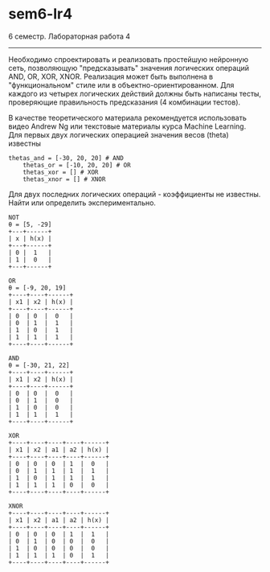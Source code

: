 # sem6-lr4
6 семестр. Лабораторная работа 4
***  
Необходимо спроектировать и реализовать простейшую нейронную сеть, позволяющую "предсказывать" значения логических операций AND, OR, XOR, XNOR. Реализация может быть выполнена в "функциональном" стиле или в объектно-ориентированном. Для каждого из четырех логических действий должны быть написаны тесты, проверяющие правильность предсказания (4 комбинации тестов).

В качестве теоретического материала рекомендуется использовать видео Andrew Ng или текстовые материалы курса Machine Learning.
Для первых двух логических операцией значения весов (theta) известны
```
thetas_and = [-30, 20, 20] # AND
    thetas_or = [-10, 20, 20] # OR
    thetas_xor = [] # XOR
    thetas_xnor = [] # XNOR
```
Для двух последних логических операций - коэффициенты не известны. Найти или определить экспериментально.
```
NOT
θ = [5, -29]
+---+------+
| x | h(x) |
+---+------+
| 0 |  1   |
| 1 |  0   |
+---+------+

OR
θ = [-9, 20, 19]
+----+----+------+
| x1 | x2 | h(x) |
+----+----+------+
| 0  | 0  |  0   |
| 0  | 1  |  1   |
| 1  | 0  |  1   |
| 1  | 1  |  1   |
+----+----+------+

AND
θ = [-30, 21, 22]
+----+----+------+
| x1 | x2 | h(x) |
+----+----+------+
| 0  | 0  |  0   |
| 0  | 1  |  0   |
| 1  | 0  |  0   |
| 1  | 1  |  1   |
+----+----+------+

XOR
+----+----+----+----+------+
| x1 | x2 | a1 | a2 | h(x) |
+----+----+----+----+------+
| 0  | 0  | 0  | 1  |  0   |
| 0  | 1  | 1  | 1  |  1   |
| 1  | 0  | 1  | 1  |  1   |
| 1  | 1  | 1  | 0  |  0   |
+----+----+----+----+------+

XNOR
+----+----+----+----+------+
| x1 | x2 | a1 | a2 | h(x) |
+----+----+----+----+------+
| 0  | 0  | 0  | 1  |  1   |
| 0  | 1  | 0  | 0  |  0   |
| 1  | 0  | 0  | 0  |  0   |
| 1  | 1  | 1  | 0  |  1   |
+----+----+----+----+------+
```

